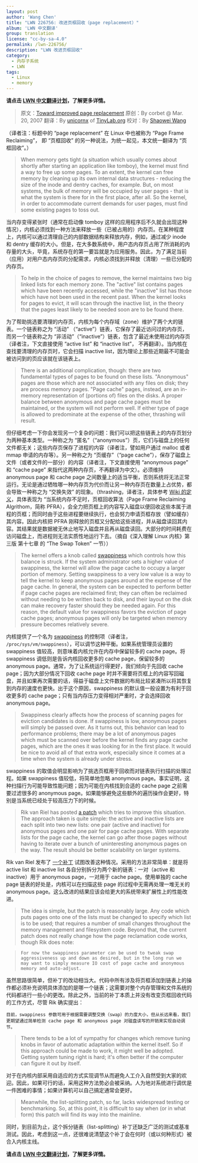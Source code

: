 ```yaml
---
layout: post
author: 'Wang Chen'
title: "LWN 226756: 改进页框回收（page replacement）"
album: 'LWN 中文翻译'
group: translation
license: "cc-by-sa-4.0"
permalink: /lwn-226756/
description: "LWN 改进页框回收"
category:
  - 内存子系统
  - LWN
tags:
  - Linux
  - memory
---
```


**请点击 [LWN 中文翻译计划](/lwn)，了解更多详情。**

> 原文：[Toward improved page replacement](https://lwn.net/Articles/226756/)
> 原创：By corbet @ Mar. 20, 2007
> 翻译：By [unicornx](https://github.com/unicornx) of [TinyLab.org][1]
> 校对：By [Shaowei Wang](https://github.com/shaoweiaaron)

（译者注：标题中的 “page replacement” 在 Linux 中也被称为 “Page Frame Reclaiming”， 即 “页框回收” 的另一种说法，为统一起见，本文统一翻译为 “页框回收”。）

> When memory gets tight (a situation which usually comes about shortly after starting an application like tomboy), the kernel must find a way to free up some pages. To an extent, the kernel can free memory by cleaning up its own internal data structures - reducing the size of the inode and dentry caches, for example. But, on most systems, the bulk of memory will be occupied by user pages - that is what the system is there for in the first place, after all. So the kernel, in order to accommodate current demands for user pages, must find some existing pages to toss out.

当内存变得紧张时（通常在启动像 tomboy 这样的应用程序后不久就会出现这种情况），内核必须找到一种方法来释放一些（已被占用的）内存页。在某种程度上，内核可以通过清理自己的内部数据结构来释放内存，例如，通过减少 inode 和 dentry 缓存的大小。但是，在大多数系统中，用户态内存页占用了所消耗的内存量的大头，毕竟，系统存在的第一要旨就是为应用服务。因此，为了满足当前（应用）对用户态内存页的分配需求，内核必须找到并释放（清理）一些已分配的内存页。

> To help in the choice of pages to remove, the kernel maintains two big linked lists for each memory zone. The "active" list contains pages which have been recently accessed, while the "inactive" list has those which have not been used in the recent past. When the kernel looks for pages to evict, it will scan through the inactive list, in the theory that the pages least likely to be needed soon are to be found there.

为了帮助挑选要清理的内存页，内核为每个内存域（zone）维护了两个大的链表。一个链表称之为 “活动” （“active”）链表，它保存了最近访问过的内存页，而另一个链表称之为 “非活动”（“inactive”）链表，包含了最近未使用过的内存页（译者注，下文直接使用 “active list” 和 “inactive list”， 不再翻译）。当内核在查找要清理的内存页时，它会扫描 inactive list，因为理论上那些近期最不可能会被访问到的页应该就在该链表上。

> There is an additional complication, though: there are two fundamental types of pages to be found on these lists. "Anonymous" pages are those which are not associated with any files on disk; they are process memory pages. "Page cache" pages, instead, are an in-memory representation of (portions of) files on the disks. A proper balance between anonymous and page cache pages must be maintained, or the system will not perform well. If either type of page is allowed to predominate at the expense of the other, thrashing will result.

但仔细考虑一下你会发现另一个复杂的问题：我们可以把这些链表上的内存页划分为两种基本类型。一种称之为 “匿名”（“anonymous”）页，它们与磁盘上的任何文件都无关；这些内存页保存了进程的内容（译者注，譬如用户通过 malloc 或者 mmap 申请的内存等）。另一种称之为 “页缓存”（“page cache”），保存了磁盘上文件（或者文件的一部分）的内容（译者注，下文直接使用 “anonymous page” 和 “cache page” 来指代这两种内存页，不再翻译为中文）。必须维持 anonymous page 和 cache page 之间数量上的适当平衡，否则系统将无法正常运行。无论是通过牺牲哪一种内存页为代价而让另一种内存页在数量上占优势，都会导致一种称之为 “交换失效” 的现象。（thrashing，译者注，具体参考 [Wiki 的定义](https://en.wikipedia.org/wiki/Thrashing_(computer_science))，具体表现为 “当系统内存不足时，页框回收算法（Page Frame Reclaiming Algrithom，简称 PFRA），会全力把页框上的内容写入磁盘以便回收这些本属于进程的页框；而同时由于这些进程要继续执行，也会努力申请页框存放（譬如缓存）其内容。因此内核把 PFRA 刚释放的页框又分配给这些进程，并从磁盘读回其内容。其结果就是数据被无休止地写入磁盘并且再从磁盘读回。大部分的时间耗费在访问磁盘上，而进程则无法实质性地运行下去。（摘自《深入理解 Linux 内核》第三版 第十七章 的 “The Swap Token” 一节））

> The kernel offers a knob called [swappiness](http://lwn.net/Articles/83588/) which controls how this balance is struck. If the system administrator sets a higher value of swappiness, the kernel will allow the page cache to occupy a larger portion of memory. Setting swappiness to a very low value is a way to tell the kernel to keep anonymous pages around at the expense of the page cache. In general, the system can be expected to perform better if page cache pages are reclaimed first; they can often be reclaimed without needing to be written back to disk, and their layout on the disk can make recovery faster should they be needed again. For this reason, the default value for swappiness favors the eviction of page cache pages; anonymous pages will only be targeted when memory pressure becomes relatively severe.

内核提供了一个名为 [swappiness](http://lwn.net/Articles/83588/) 的控制项（译者注， `/proc/sys/vm/swappiness`），可以调节这种平衡。如果系统管理员设置的 swappiness 值较高，则意味着内核允许在内存中保留较多的 cache page。将 swappiness 调低则是告诉内核回收更多的 cache page，保留较多的 anonymous page。通常，为了让系统运行得更好，我们倾向于先回收 cache page；因为大部分情况下回收 cache page 时并不需要将页框上的内容写回磁盘，并且如果再次需要的话，得益于磁盘上文件数据的布局比较紧凑所以将其恢复到内存的速度也更快。出于这个原因，swappiness 的默认值一般设置为有利于回收更多的 cache page；只有当内存压力变得相对严重时，才会选择回收 anonymous page。

> Swappiness clearly affects how the process of scanning pages for eviction candidates is done. If swappiness is low, anonymous pages will simply be passed over. As it turns out, this behavior can lead to performance problems; there may be a lot of anonymous pages which must be scanned over before the kernel finds any page cache pages, which are the ones it was looking for in the first place. It would be nice to avoid all of that extra work, especially since it comes at a time when the system is already under stress.

swappiness 的取值会明显影响为了挑选页框用于回收而对链表执行扫描的处理过程。如果 swappiness 值较低，将简单地忽略 anonymous page。事实证明，这种扫描行为可能导致性能问题；因为可能在内核找到合适的 cache page 之前需要过滤很多的 anonymous page。如果能够避免这些额外的遍历操作会更好，特别是当系统已经处于较高压力下的时候。

> Rik van Riel has posted [a patch](http://lwn.net/Articles/226658/) which tries to improve this situation. The approach taken is quite simple: the active and inactive lists are each split into two new lists: one pair (active and inactive) for anonymous pages and one pair for page cache pages. With separate lists for the page cache, the kernel can go after those pages without having to iterate over a bunch of uninteresting anonymous pages on the way. The result should be better scalability on larger systems.

Rik van Riel 发布了 [一个补丁](http://lwn.net/Articles/226658/) 试图改善这种情况。采用的方法非常简单：就是将 active list 和 inactive list 各自分别拆分为两个新的链表：一对（active 和 inactive）用于 anonymous page，一对用于 cache page。使用单独的 cache page 链表的好处是，内核可以在扫描这些 page 的过程中无需再处理一堆无关的 anonymous page。这么改进的结果应该会给更大的系统带来扩展性上的性能改进。

> The idea is simple, but the patch is reasonably large. Any code which puts pages onto one of the lists must be changed to specify which list is to be used; that requires a number of small changes throughout the memory management and filesystem code. Beyond that, the current patch does not really change how the page reclamation code works, though Rik does note:

>     For now the swappiness parameter can be used to tweak swap aggressiveness up and down as desired, but in the long run we may want to simply measure IO cost of page cache and anonymous memory and auto-adjust.

虽然思路很简单，但补丁的改动相当大。代码中所有涉及将页框添加到链表上的操作都必须补充说明具体添加的是哪一个链表；这需要对整个内存管理和文件系统的代码都进行一些小的更改。除此之外，当前的补丁本质上并没有改变页框回收代码的工作方式，尽管 Rik 确实提出：

    目前，swappiness 参数可用于根据需要调整交换（swap）的力度大小，但从长远来看，我们更期望通过简单检测 cache page 和 anonymous page 对磁盘读写的开销来实现自动调节。

> There tends to be a lot of sympathy for changes which remove tuning knobs in favor of automatic adaptation within the kernel itself. So if this approach could be made to work, it might well be adopted. Getting system tuning right is hard; it's often better if the computer can figure it out by itself.

对于在内核内部采用自适应的方式实现调节从而避免人工介入自然受到大家的欢迎。因此，如果可行的话，采用这种方法势必会被采纳。人为地对系统进行调优是一件困难的事情；如果计算机可以自己搞定通常会更好。

> Meanwhile, the list-splitting patch, so far, lacks widespread testing or benchmarking. So, at this point, it is difficult to say when (or in what form) this patch will find its way into the mainline.

同时，到目前为止，这个拆分链表（list-splitting）补丁还缺乏广泛的测试或基准测试。因此，考虑到这一点，还很难说清楚这个补丁会在何时（或以何种形式）被合入内核主线。

**请点击 [LWN 中文翻译计划](/lwn)，了解更多详情。**

[1]: https://tinylab.org
